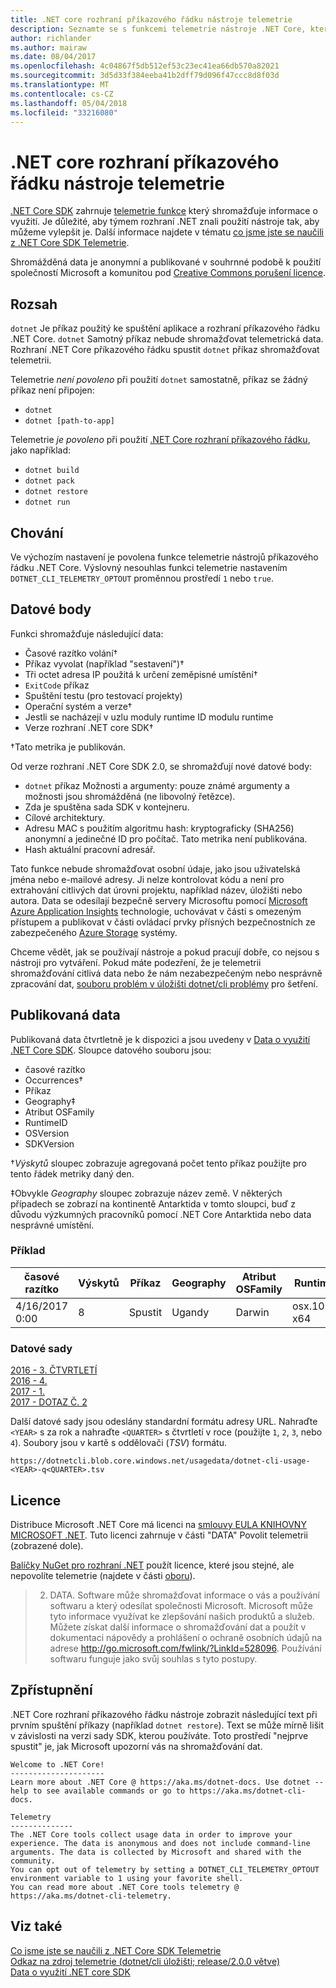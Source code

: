 ```yaml
---
title: .NET core rozhraní příkazového řádku nástroje telemetrie
description: Seznamte se s funkcemi telemetrie nástroje .NET Core, která shromažďují informace o využití za účelem analýzy, která data se shromažďují a jak ji zakázat.
author: richlander
ms.author: mairaw
ms.date: 08/04/2017
ms.openlocfilehash: 4c04867f5db512ef53c23ec41ea66db570a82021
ms.sourcegitcommit: 3d5d33f384eeba41b2dff79d096f47ccc8d8f03d
ms.translationtype: MT
ms.contentlocale: cs-CZ
ms.lasthandoff: 05/04/2018
ms.locfileid: "33216080"
---
```

# <a name="net-core-cli-tools-telemetry"></a>.NET core rozhraní příkazového řádku nástroje telemetrie

[.NET Core SDK](index.md) zahrnuje [telemetrie funkce](https://github.com/dotnet/cli/pull/2145) který shromažďuje informace o využití. Je důležité, aby týmem rozhraní .NET znali použití nástroje tak, aby můžeme vylepšit je. Další informace najdete v tématu [co jsme jste se naučili z .NET Core SDK Telemetrie](https://blogs.msdn.microsoft.com/dotnet/2017/07/21/what-weve-learned-from-net-core-sdk-telemetry/).

Shromážděná data je anonymní a publikované v souhrnné podobě k použití společností Microsoft a komunitou pod [Creative Commons porušení licence](https://creativecommons.org/licenses/by/4.0/). 

## <a name="scope"></a>Rozsah

`dotnet` Je příkaz použitý ke spuštění aplikace a rozhraní příkazového řádku .NET Core. `dotnet` Samotný příkaz nebude shromažďovat telemetrická data. Rozhraní .NET Core příkazového řádku spustit `dotnet` příkaz shromažďovat telemetrii.

Telemetrie *není povoleno* při použití `dotnet` samostatně, příkaz se žádný příkaz není připojen:

- `dotnet`
- `dotnet [path-to-app]`

Telemetrie *je povoleno* při použití [.NET Core rozhraní příkazového řádku](index.md), jako například:

- `dotnet build`
- `dotnet pack`
- `dotnet restore`
- `dotnet run`


## <a name="behavior"></a>Chování

Ve výchozím nastavení je povolena funkce telemetrie nástrojů příkazového řádku .NET Core. Výslovný nesouhlas funkci telemetrie nastavením `DOTNET_CLI_TELEMETRY_OPTOUT` proměnnou prostředí `1` nebo `true`.

## <a name="data-points"></a>Datové body

Funkci shromažďuje následující data:

- Časové razítko volání&#8224;
- Příkaz vyvolat (například "sestavení")&#8224;
- Tři octet adresa IP použitá k určení zeměpisné umístění&#8224;
- `ExitCode` příkaz
- Spuštění testu (pro testovací projekty)
- Operační systém a verze&#8224;
- Jestli se nacházejí v uzlu moduly runtime ID modulu runtime
- Verze rozhraní .NET core SDK&#8224;

&#8224;Tato metrika je publikován.

Od verze rozhraní .NET Core SDK 2.0, se shromažďují nové datové body:

- `dotnet` příkaz Možnosti a argumenty: pouze známé argumenty a možnosti jsou shromážděná (ne libovolný řetězce).
- Zda je spuštěna sada SDK v kontejneru.
- Cílové architektury.
- Adresu MAC s použitím algoritmu hash: kryptograficky (SHA256) anonymní a jedinečné ID pro počítač. Tato metrika není publikována.
- Hash aktuální pracovní adresář.

Tato funkce nebude shromažďovat osobní údaje, jako jsou uživatelská jména nebo e-mailové adresy. Ji nelze kontrolovat kódu a není pro extrahování citlivých dat úrovni projektu, například název, úložišti nebo autora. Data se odesílají bezpečně servery Microsoftu pomocí [Microsoft Azure Application Insights](https://azure.microsoft.com/services/application-insights/) technologie, uchovávat v části s omezeným přístupem a publikovat v části ovládací prvky přísných bezpečnostních ze zabezpečeného [Azure Storage](https://azure.microsoft.com/services/storage/) systémy.

Chceme vědět, jak se používají nástroje a pokud pracují dobře, co nejsou s nástroji pro vytváření. Pokud máte podezření, že je telemetrii shromažďování citlivá data nebo že nám nezabezpečeným nebo nesprávně zpracování dat, [souboru problém v úložišti dotnet/cli problémy](https://github.com/dotnet/cli/issues) pro šetření.

## <a name="published-data"></a>Publikovaná data

Publikovaná data čtvrtletně je k dispozici a jsou uvedeny v [Data o využití .NET Core SDK](https://github.com/dotnet/core/blob/master/release-notes/cli-usage-data.md). Sloupce datového souboru jsou:
- časové razítko
- Occurrences&#8224;
- Příkaz
- Geography&#8225;
- Atribut OSFamily
- RuntimeID
- OSVersion
- SDKVersion

&#8224;*Výskytů* sloupec zobrazuje agregovaná počet tento příkaz použijte pro tento řádek metriky daný den. 

&#8225;Obvykle *Geography* sloupec zobrazuje název země. V některých případech se zobrazí na kontinentě Antarktida v tomto sloupci, buď z důvodu výzkumných pracovníků pomocí .NET Core Antarktida nebo data nesprávné umístění.

### <a name="example"></a>Příklad

| časové razítko      | Výskytů | Příkaz | Geography | Atribut OSFamily | RuntimeID     | OSVersion | SDKVersion |
| -------------- | ----------- | ------- | --------- | -------- | ------------- | --------- | ---------- |
| 4/16/2017 0:00 | 8           | Spustit     | Ugandy    | Darwin   | osx.10.12-x64 | 10.12     | 1.0.1      |

### <a name="datasets"></a>Datové sady

[2016 - 3. ČTVRTLETÍ](https://dotnetcli.blob.core.windows.net/usagedata/dotnet-cli-usage-2016-q3.tsv)  
[2016 - 4.](https://dotnetcli.blob.core.windows.net/usagedata/dotnet-cli-usage-2016-q4.tsv)  
[2017 - 1.](https://dotnetcli.blob.core.windows.net/usagedata/dotnet-cli-usage-2017-q1.tsv)  
[2017 - DOTAZ Č. 2](https://dotnetcli.blob.core.windows.net/usagedata/dotnet-cli-usage-2017-q2.tsv)

Další datové sady jsou odeslány standardní formátu adresy URL. Nahraďte `<YEAR>` s za rok a nahraďte `<QUARTER>` s čtvrtletí v roce (použijte `1`, `2`, `3`, nebo `4`). Soubory jsou v kartě s oddělovači (*TSV*) formátu. 

```
https://dotnetcli.blob.core.windows.net/usagedata/dotnet-cli-usage-<YEAR>-q<QUARTER>.tsv
```

## <a name="license"></a>Licence

Distribuce Microsoft .NET Core má licenci na [smlouvy EULA KNIHOVNY MICROSOFT .NET](https://aka.ms/dotnet-core-eula). Tuto licenci zahrnuje v části "DATA" Povolit telemetrii (zobrazené dole).

[Balíčky NuGet pro rozhraní .NET](https://www.nuget.org/profiles/dotnetframework) použít licence, které jsou stejné, ale nepovolíte telemetrie (najdete v části [oboru](#scope)).

> 2. DATA. Software může shromažďovat informace o vás a používání softwaru a který odesílat společnosti Microsoft. Microsoft může tyto informace využívat ke zlepšování našich produktů a služeb. Můžete získat další informace o shromažďování dat a použít v dokumentaci nápovědy a prohlášení o ochraně osobních údajů na adrese http://go.microsoft.com/fwlink/?LinkId=528096. Používání softwaru funguje jako svůj souhlas s tyto postupy.

## <a name="disclosure"></a>Zpřístupnění

.NET Core rozhraní příkazového řádku nástroje zobrazit následující text při prvním spuštění příkazy (například `dotnet restore`). Text se může mírně lišit v závislosti na verzi sady SDK, kterou používáte. Toto prostředí "nejprve spustit" je, jak Microsoft upozorní vás na shromažďování dat.

```console
Welcome to .NET Core!
---------------------
Learn more about .NET Core @ https://aka.ms/dotnet-docs. Use dotnet --help to see available commands or go to https://aka.ms/dotnet-cli-docs.
 
Telemetry
--------------
The .NET Core tools collect usage data in order to improve your experience. The data is anonymous and does not include command-line arguments. The data is collected by Microsoft and shared with the community.
You can opt out of telemetry by setting a DOTNET_CLI_TELEMETRY_OPTOUT environment variable to 1 using your favorite shell.
You can read more about .NET Core tools telemetry @ https://aka.ms/dotnet-cli-telemetry.
```

## <a name="see-also"></a>Viz také

[Co jsme jste se naučili z .NET Core SDK Telemetrie](https://blogs.msdn.microsoft.com/dotnet/2017/07/21/what-weve-learned-from-net-core-sdk-telemetry/)  
[Odkaz na zdroj telemetrie (dotnet/cli úložišti; release/2.0.0 větve)](https://github.com/dotnet/cli/tree/release/2.0.0/src/dotnet/Telemetry)   
[Data o využití .NET core SDK](https://github.com/dotnet/core/blob/master/release-notes/cli-usage-data.md)
